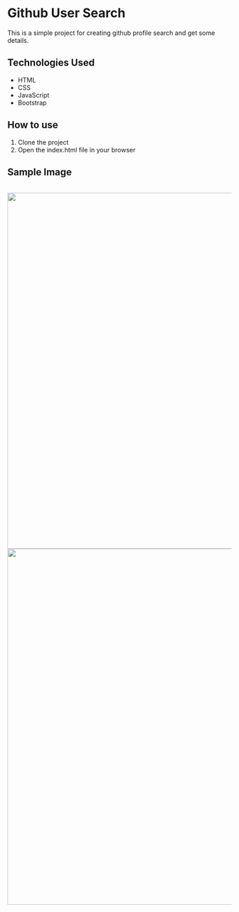 # Github User Search

This is a simple project for creating github profile search and get some details.

## Technologies Used

- HTML
- CSS
- JavaScript
- Bootstrap

## How to use

1. Clone the project
2. Open the index.html file in your browser

## Sample Image

<br>
<img src="../img/search-bar.png" width="800">
<img src="../img/show-details.png" width="800">
